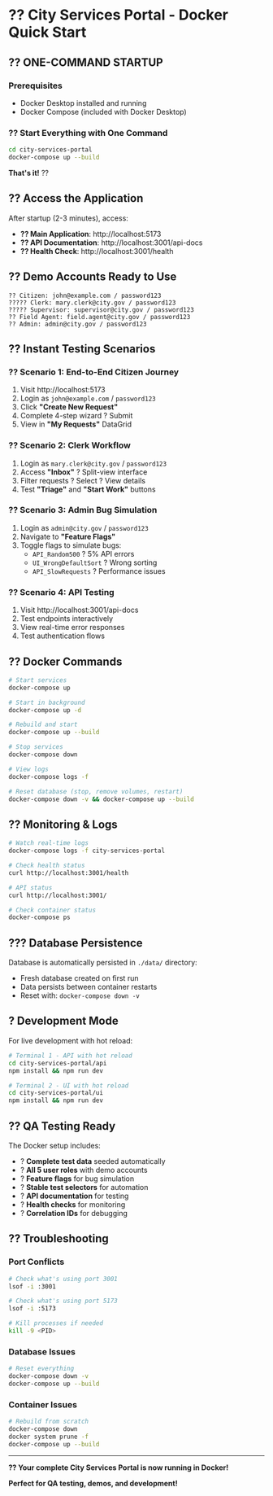 # ?? City Services Portal - Docker Quick Start

## ?? **ONE-COMMAND STARTUP**

### Prerequisites
- Docker Desktop installed and running
- Docker Compose (included with Docker Desktop)

### ?? **Start Everything with One Command**

```bash
cd city-services-portal
docker-compose up --build
```

**That's it!** ??

## ?? **Access the Application**

After startup (2-3 minutes), access:

- **?? Main Application**: http://localhost:5173
- **?? API Documentation**: http://localhost:3001/api-docs  
- **?? Health Check**: http://localhost:3001/health

## ?? **Demo Accounts Ready to Use**

```
?? Citizen: john@example.com / password123
????? Clerk: mary.clerk@city.gov / password123  
????? Supervisor: supervisor@city.gov / password123
?? Field Agent: field.agent@city.gov / password123
?? Admin: admin@city.gov / password123
```

## ?? **Instant Testing Scenarios**

### ?? **Scenario 1: End-to-End Citizen Journey**
1. Visit http://localhost:5173
2. Login as `john@example.com` / `password123`
3. Click **"Create New Request"** 
4. Complete 4-step wizard ? Submit
5. View in **"My Requests"** DataGrid

### ?? **Scenario 2: Clerk Workflow**
1. Login as `mary.clerk@city.gov` / `password123`
2. Access **"Inbox"** ? Split-view interface
3. Filter requests ? Select ? View details
4. Test **"Triage"** and **"Start Work"** buttons

### ?? **Scenario 3: Admin Bug Simulation**
1. Login as `admin@city.gov` / `password123`
2. Navigate to **"Feature Flags"**
3. Toggle flags to simulate bugs:
   - `API_Random500` ? 5% API errors
   - `UI_WrongDefaultSort` ? Wrong sorting
   - `API_SlowRequests` ? Performance issues

### ?? **Scenario 4: API Testing**
1. Visit http://localhost:3001/api-docs
2. Test endpoints interactively
3. View real-time error responses
4. Test authentication flows

## ?? **Docker Commands**

```bash
# Start services
docker-compose up

# Start in background
docker-compose up -d

# Rebuild and start
docker-compose up --build

# Stop services
docker-compose down

# View logs
docker-compose logs -f

# Reset database (stop, remove volumes, restart)
docker-compose down -v && docker-compose up --build
```

## ?? **Monitoring & Logs**

```bash
# Watch real-time logs
docker-compose logs -f city-services-portal

# Check health status
curl http://localhost:3001/health

# API status
curl http://localhost:3001/

# Check container status
docker-compose ps
```

## ??? **Database Persistence**

Database is automatically persisted in `./data/` directory:
- Fresh database created on first run
- Data persists between container restarts
- Reset with: `docker-compose down -v`

## ? **Development Mode**

For live development with hot reload:

```bash
# Terminal 1 - API with hot reload
cd city-services-portal/api
npm install && npm run dev

# Terminal 2 - UI with hot reload  
cd city-services-portal/ui
npm install && npm run dev
```

## ?? **QA Testing Ready**

The Docker setup includes:
- ? **Complete test data** seeded automatically
- ? **All 5 user roles** with demo accounts
- ? **Feature flags** for bug simulation
- ? **Stable test selectors** for automation
- ? **API documentation** for testing
- ? **Health checks** for monitoring
- ? **Correlation IDs** for debugging

## ?? **Troubleshooting**

### Port Conflicts
```bash
# Check what's using port 3001
lsof -i :3001

# Check what's using port 5173
lsof -i :5173

# Kill processes if needed
kill -9 <PID>
```

### Database Issues
```bash
# Reset everything
docker-compose down -v
docker-compose up --build
```

### Container Issues
```bash
# Rebuild from scratch
docker-compose down
docker system prune -f
docker-compose up --build
```

---

**?? Your complete City Services Portal is now running in Docker!**

**Perfect for QA testing, demos, and development!**